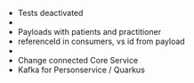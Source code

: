
- Tests deactivated
- 
- Payloads with patients and practitioner
- referenceId in consumers, vs id from payload
- 
- Change connected Core Service
- Kafka for Personservice / Quarkus